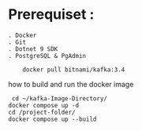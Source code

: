 # Prerequiset : 
    . Docker 
    . Git 
    . Dotnet 9 SDK
    . PostgreSQL & PgAdmin 
```
    docker pull bitnami/kafka:3.4
```
how to build and run  the docker image 
```
 cd ~/kafka-Image-Directory/
docker compose up -d 
cd /project-folder/
docker compose up --build
```
